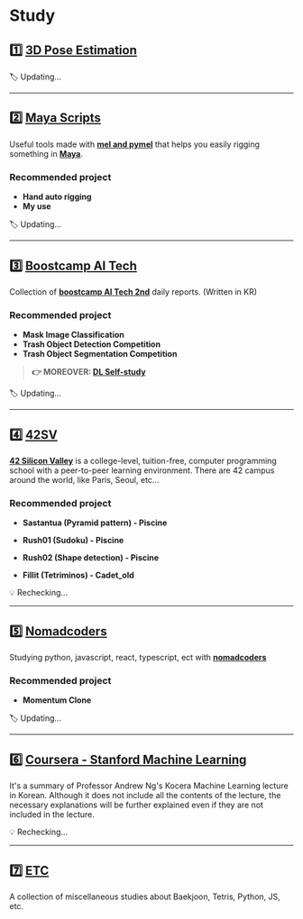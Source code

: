# Study

## :one: [3D Pose Estimation](https://github.com/lisy0123/3D_Pose_Estimation)

:label: Updating...

---

## :two: [Maya Scripts](https://github.com/lisy0123/Maya_Scripts)

Useful tools made with [**mel and pymel**](https://help.autodesk.com/cloudhelp/2020/ENU/Maya-Tech-Docs/PyMel/index.html) that helps you easily rigging something in **[Maya](https://www.autodesk.com/products/maya/overview?support=ADVANCED&plc=MAYA&term=3-YEAR&quantity=1)**.

### Recommended project

- **Hand auto rigging**
- **My use**

:label:  Updating...

---

## :three: [Boostcamp AI Tech](https://github.com/lisy0123/Boostcamp_AI_Tech)

Collection of **[boostcamp AI Tech 2nd](https://boostcamp.connect.or.kr/program_ai.html)** daily reports. (Written in KR)

### Recommended project

- **Mask Image Classification**
- **Trash Object Detection Competition**
- **Trash Object Segmentation Competition**

>  **👉 MOREOVER: [DL Self-study](https://github.com/lisy0123/DL_Study)**

:label: Updating...

---

## :four: [42SV](https://github.com/lisy0123/42)

**[42 Silicon Valley](https://www.42.us.org)** is a college-level, tuition-free, computer programming school with a peer-to-peer learning environment. There are 42 campus around the world, like Paris, Seoul, etc...

### Recommended project

- **Sastantua (Pyramid pattern) - Piscine**

- **Rush01 (Sudoku) - Piscine**

- **Rush02 (Shape detection) - Piscine**

- **Fillit (Tetriminos) - Cadet_old**

:bulb: Rechecking...

---

## :five: [Nomadcoders](https://github.com/lisy0123/Nomadcoders)

Studying python, javascript, react, typescript, ect with **[nomadcoders](https://nomadcoders.co)**

### Recommended project

- **Momentum Clone**

:label:  Updating...

---

## :six: [Coursera - Stanford Machine Learning](https://github.com/lisy0123/Coursera_Stanford_Machine_Learning)

It's a summary of Professor Andrew Ng's Kocera Machine Learning lecture in Korean. Although it does not include all the contents of the lecture, the necessary explanations will be further explained even if they are not included in the lecture.

:bulb: Rechecking...

---

## :seven: [ETC](https://github.com/lisy0123/Study/tree/master/ETC)

A collection of miscellaneous studies about Baekjoon, Tetris, Python, JS, etc.

